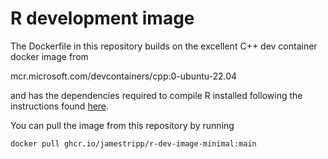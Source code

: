 # R development image

The Dockerfile in this repository builds on the excellent C++ dev container docker image from 

mcr.microsoft.com/devcontainers/cpp:0-ubuntu-22.04

and has the dependencies required to compile R installed following the instructions found [here](https://docs.posit.co/resources/install-r-source/).

You can pull the image from this repository by running

```bash
docker pull ghcr.io/jamestripp/r-dev-image-minimal:main
```